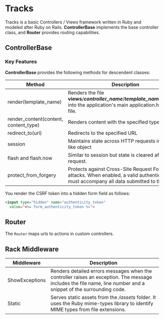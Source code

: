 # Tracks

Tracks is a basic Controllers / Views framework written in Ruby and modeled after Ruby on Rails.  **ControllerBase** implements the base controller class, and **Router** provides routing capabilities.  

## ControllerBase

### Key Features

**ControllerBase** provides the following methods for descendent classes:

Method|Description
---|---
render(template_name) | Renders the file **views**/***controller_name***/***template_name***.**html.erb** into the application's main application.html.erb file.
render_content(content, content_type) | Renders content with the specified type
redirect_to(url) | Redirects to the specified URL
session | Maintains state across HTTP requests in a hash-like object
flash and flash.now | Similar to session but state is cleared after each request.
protect_from_forgery | Protects against Cross-Site Request Forgery attacks. When enabled, a valid authenticity token must accompany all data submitted to the server.

You render the CSRF token into a hidden form field as follows:
```html
<input type="hidden" name="authenticity_token"
  value="<%= form_authenticity_token %>">
```

## Router

The `Router` maps urls to actions in custom controllers.

## Rack Middleware

Middleware|Description
----|----
ShowExceptions | Renders detailed errors messages when the controller raises an exception. The message includes the file name, line number and a snippet of the surrounding code.
Static | Serves static assets from the */assets* folder. It uses the Ruby mime-types library to identify MIME types from file extensions.
